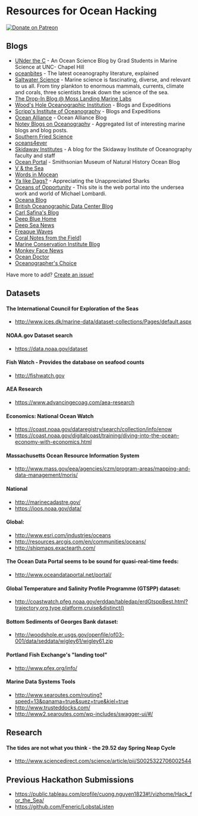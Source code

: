 # Resources for Ocean Hacking

[![Donate on Patreon](https://camo.githubusercontent.com/6446a7907a4d4f8de024ec85750feb07d7914658/68747470733a2f2f696d672e736869656c64732e696f2f62616467652f70617472656f6e2d646f6e6174652d79656c6c6f772e737667)](https://www.patreon.com/user?u=4619046)

## Blogs
- [UNder the C](https://underthecblog.org/) - An Ocean Science Blog by Grad Students in Marine Science at UNC- Chapel Hill
- [oceanbites](https://oceanbites.org/) - The latest oceanography literature, explained
- [Saltwater Science](https://www.nature.com/scitable/blog/saltwater-science) - Marine science is fascinating, diverse, and relevant to us all. From tiny plankton to enormous mammals, currents, climate and corals, three scientists break down the science of the sea.
- [The Drop-In Blog @ Moss Landing Marine Labs](https://mlmlblog.wordpress.com/)
- [Wood's Hole Oceanographic Institution](http://www.whoi.edu/main/blogs-expeditions) - Blogs and Expeditions
- [Scripp's Institute of Oceanography](https://scripps.ucsd.edu/news/blogs-and-expeditions) - Blogs and Expeditions
- [Ocean Alliance](http://whale.org) - Ocean Alliance Blog
- [Notey Blogs on Oceanography](http://www.notey.com/blogs/oceanography) - Aggregated list of interesting marine blogs and blog posts.
- [Southern Fried Science](http://www.southernfriedscience.com/)
- [oceans4ever](http://oceans4ever.com/)
- [Skidaway Institutes](https://oceanscience.wordpress.com/) - A blog for the Skidaway Institute of Oceanography faculty and staff
- [Ocean Portal](http://ocean.si.edu/blog) - Smithsonian Museum of Natural History Ocean Blog
- [V & the Sea](http://vdives.blogspot.com/)
- [Words in Mocean](https://wordsinmocean.com/)
- [Ya like Dags?](http://yalikedags.southernfriedscience.com/) - Appreciating the Unappreciated Sharks
- [Oceans of Opportunity](http://oceanopportunity.com/) - This site is the web portal into the undersea work and world of Michael Lombardi.
- [Oceana Blog](http://usa.oceana.org/blog)
- [British Oceanographic Data Center Blog](http://blog.bodc.ac.uk/)
- [Carl Safina's Blog](http://carlsafina.org/)
- [Deep Blue Home](http://deepbluehome.blogspot.com/)
- [Deep Sea News](http://www.deepseanews.com/)
- [Freaque Waves](http://freaquewaves.blogspot.com/)
- [Coral Notes from the Field](http://coralnotesfromthefield.blogspot.com/)]
- [Marine Conservation Institute Blog](https://blog.marine-conservation.org/)
- [Monkey Face News](http://www.monkeyfacenews.com/my-blog/)
- [Ocean Doctor](http://oceandoctor.org/)
- [Oceanographer's Choice](http://www.oceanographerschoice.com/)

Have more to add? [Create an issue!](https://github.com/hackforthesea/resources/issues/new)

## Datasets

#### The International Council for Exploration of the Seas 
- http://www.ices.dk/marine-data/dataset-collections/Pages/default.aspx

#### NOAA.gov Dataset search 
- https://data.noaa.gov/dataset

#### Fish Watch - Provides the database on seafood counts 
- http://fishwatch.gov

#### AEA Research
- https://www.advancingecoag.com/aea-research

#### Economics: National Ocean Watch 
- https://coast.noaa.gov/dataregistry/search/collection/info/enow 
- https://coast.noaa.gov/digitalcoast/training/diving-into-the-ocean-economy-with-economics.html

#### Massachusetts Ocean Resource Information System 
- http://www.mass.gov/eea/agencies/czm/program-areas/mapping-and-data-management/moris/

#### National 
- http://marinecadastre.gov/ 
- https://ioos.noaa.gov/data/

#### Global: 

- http://www.esri.com/industries/oceans 
- http://resources.arcgis.com/en/communities/oceans/ 
- http://shipmaps.exactearth.com/

#### The Ocean Data Portal seems to be sound for quasi-real-time feeds: 
- http://www.oceandataportal.net/portal/

#### Global Temperature and Salinity Profile Programme (GTSPP) dataset: 
- http://coastwatch.pfeg.noaa.gov/erddap/tabledap/erdGtsppBest.html?trajectory,org,type,platform,cruise&distinct()

#### Bottom Sediments of Georges Bank dataset: 

- http://woodshole.er.usgs.gov/openfile/of03-001/data/seddata/wigley61/wigley61.zip

#### Portland Fish Exchange's "landing tool"

- http://www.pfex.org/info/

#### Marine Data Systems Tools

- http://www.searoutes.com/routing?speed=13&panama=true&suez=true&kiel=true
- http://www.trusteddocks.com/
- http://www2.searoutes.com/wp-includes/swagger-ui/#/

## Research
#### The tides are not what you think - the 29.52 day Spring Neap Cycle
- http://www.sciencedirect.com/science/article/pii/S0025322706002544

## Previous Hackathon Submissions
- https://public.tableau.com/profile/cuong.nguyen1823#!/vizhome/Hack_for_the_Sea/
- https://github.com/Feneric/LobstaListen
